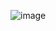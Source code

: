
![image](https://github.com/richardmcewan1979/java/new/master/InheritanceChallenge2/spaceInvaders.png)

